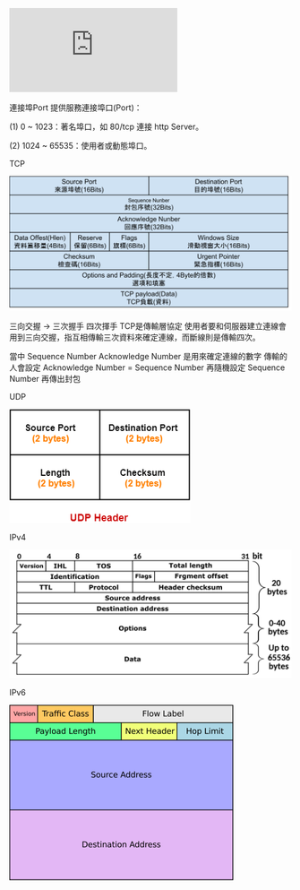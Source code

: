 ![感謝詳細的介紹](http://www.tsnien.idv.tw/Manager_WebBook/chap4/4-5%20TCP%20%E5%8D%94%E5%AE%9A%E8%88%87%E5%88%86%E6%9E%90.html)




連接埠Port
提供服務連接埠口(Port)：

(1) 0 ~ 1023：著名埠口，如 80/tcp 連接 http Server。

(2) 1024 ~ 65535：使用者或動態埠口。

TCP

![](TCP.png)

三向交握 -> 三次握手 四次揮手 TCP是傳輸層協定 使用者要和伺服器建立連線會用到三向交握，指互相傳輸三次資料來確定連線，而斷線則是傳輸四次。

當中
Sequence Number
Acknowledge Number
是用來確定連線的數字 傳輸的人會設定 Acknowledge Number = Sequence Number 再隨機設定 Sequence Number 再傳出封包

UDP 

![](UDP.png)

IPv4

![](IPv4.png)

IPv6

![](IPv6.png)
